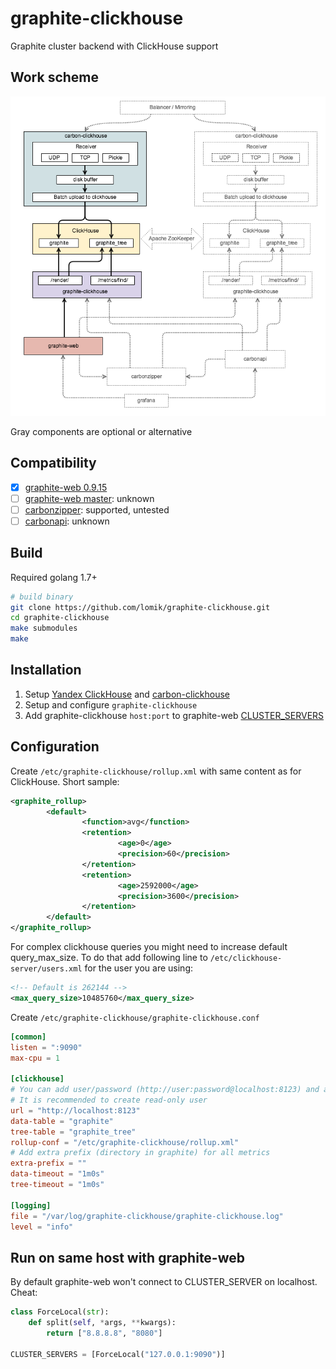 # graphite-clickhouse
Graphite cluster backend with ClickHouse support

## Work scheme
![stack.png](doc/stack.png?v2)

Gray components are optional or alternative

## Compatibility
- [x] [graphite-web 0.9.15](https://github.com/graphite-project/graphite-web/tree/0.9.15)
- [ ] [graphite-web master](https://github.com/graphite-project/graphite-web): unknown
- [ ] [carbonzipper](https://github.com/dgryski/carbonzipper): supported, untested
- [ ] [carbonapi](https://github.com/dgryski/carbonapi): unknown

## Build
Required golang 1.7+
```sh
# build binary
git clone https://github.com/lomik/graphite-clickhouse.git
cd graphite-clickhouse
make submodules
make
```

## Installation
1. Setup [Yandex ClickHouse](https://github.com/yandex/ClickHouse) and [carbon-clickhouse](https://github.com/lomik/carbon-clickhouse)
2. Setup and configure `graphite-clickhouse`
3. Add graphite-clickhouse `host:port` to graphite-web [CLUSTER_SERVERS](http://graphite.readthedocs.io/en/latest/config-local-settings.html#cluster-configuration)

## Configuration
Create `/etc/graphite-clickhouse/rollup.xml` with same content as for ClickHouse. Short sample:
```xml
<graphite_rollup>
        <default>
                <function>avg</function>
                <retention>
                        <age>0</age>
                        <precision>60</precision>
                </retention>
                <retention>
                        <age>2592000</age>
                        <precision>3600</precision>
                </retention>
        </default>
</graphite_rollup>
```

For complex clickhouse queries you might need to increase default query_max_size. To do that add following line to `/etc/clickhouse-server/users.xml` for the user you are using:
```xml
<!-- Default is 262144 -->
<max_query_size>10485760</max_query_size>
```

Create `/etc/graphite-clickhouse/graphite-clickhouse.conf`
```toml
[common]
listen = ":9090"
max-cpu = 1

[clickhouse]
# You can add user/password (http://user:password@localhost:8123) and any clickhouse options (GET-parameters) to url
# It is recommended to create read-only user 
url = "http://localhost:8123"
data-table = "graphite"
tree-table = "graphite_tree"
rollup-conf = "/etc/graphite-clickhouse/rollup.xml"
# Add extra prefix (directory in graphite) for all metrics
extra-prefix = ""
data-timeout = "1m0s"
tree-timeout = "1m0s"

[logging]
file = "/var/log/graphite-clickhouse/graphite-clickhouse.log"
level = "info"
```

## Run on same host with graphite-web
By default graphite-web won't connect to CLUSTER_SERVER on localhost. Cheat:
```python
class ForceLocal(str):
    def split(self, *args, **kwargs):
        return ["8.8.8.8", "8080"]

CLUSTER_SERVERS = [ForceLocal("127.0.0.1:9090")]
```
